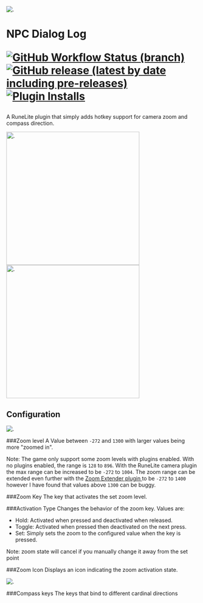 ![.](https://i.imgur.com/H9pDVkk.png)

# NPC Dialog Log <p> [![GitHub Workflow Status (branch)](https://img.shields.io/github/workflow/status/neilrush/Camera-Keys/Java%20CI/master?logo=github)](https://github.com/neilrush/Camera-Keys/actions) [![GitHub release (latest by date including pre-releases)](https://img.shields.io/github/v/release/neilrush/Camera-Keys?include_prereleases&logo=github)](https://github.com/neilrush/Camera-Keys/releases) [![Plugin Installs](http://img.shields.io/endpoint?url=https://i.pluginhub.info/shields/installs/plugin/Camera-Keys)](https://runelite.net/plugin-hub/neilrush)

A RuneLite plugin that simply adds hotkey support for camera zoom and compass direction.

<img alt="." height="350" src="https://i.imgur.com/gIEA4QE.gif" title="Camera zoom demo" width="350"/>

<img alt="." height="350" src="https://i.imgur.com/cUZAA1F.gif" title="Compass direction demo" width="350"/>

## Configuration

![.](https://i.imgur.com/z5pjT9G.png)

###Zoom level
A Value between `-272` and `1300` with larger values being more "zoomed in".

<p> Note: The game only support some zoom levels with plugins enabled. With no plugins enabled, the range is <code>128</code> to <code>896</code>.
With the RuneLite camera plugin the max range can be increased to be <code>-272</code> to <code>1004</code>. The zoom range can be extended even
further with the <a href="https://github.com/Adam-/runelite-plugins/tree/zoom"> Zoom Extender plugin </a> to be  <code>-272</code> to <code>1400</code>
however I have found that values above <code>1300</code> can be buggy.</p>

###Zoom Key
The key that activates the set zoom level.

###Activation Type
Changes the behavior of the zoom key. Values are:
* Hold: Activated when pressed and deactivated when released.
* Toggle: Activated when pressed then deactivated on the next press.
* Set: Simply sets the zoom to the configured value when the key is pressed.
<p> Note: zoom state will cancel if you manually change it away from the set point</p>

###Zoom Icon
Displays an icon indicating the zoom activation state.

![.](https://i.imgur.com/MEjdkzx.png)

###Compass keys
The keys that bind to different cardinal directions
